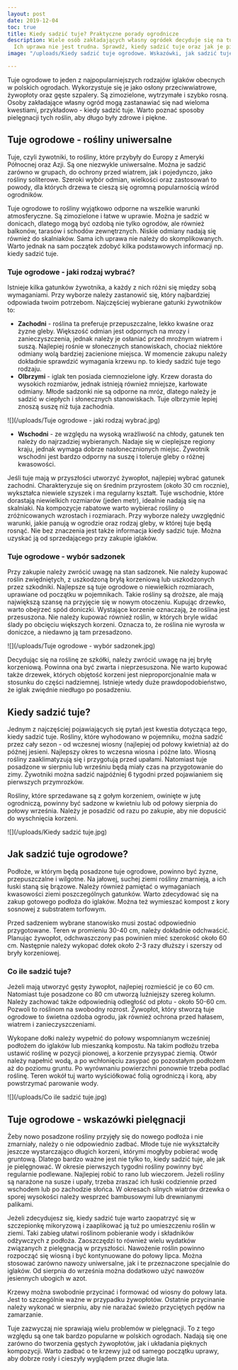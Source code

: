 ```yaml
---
layout: post
date: 2019-12-04
toc: true
title: Kiedy sadzić tuje? Praktyczne porady ogrodnicze
description: Wiele osób zakładających własny ogródek decyduje się na tuje ogrodowe.
  Ich uprawa nie jest trudna. Sprawdź, kiedy sadzić tuje oraz jak je pielęgnować.
image: "/uploads/Kiedy sadzić tuje ogrodowe. Wskazówki, jak sadzić tuje.jpg"

---
```

Tuje ogrodowe to jeden z najpopularniejszych rodzajów iglaków obecnych w polskich ogrodach. Wykorzystuje się je jako osłony przeciwwiatrowe, żywopłoty oraz gęste szpalery. Są zimozielone, wytrzymałe i szybko rosną. Osoby zakładające własny ogród mogą zastanawiać się nad wieloma kwestiami, przykładowo - kiedy sadzić tuje. Warto poznać sposoby pielęgnacji tych roślin, aby długo były zdrowe i piękne.

## Tuje ogrodowe - rośliny uniwersalne

Tuje, czyli żywotniki, to rośliny, które przybyły do Europy z Ameryki Północnej oraz Azji. Są one niezwykle uniwersalne. Można je sadzić zarówno w grupach, do ochrony przed wiatrem, jak i pojedynczo, jako rośliny soliterowe. Szeroki wybór odmian, wielkości oraz zastosowań to powody, dla których drzewa te cieszą się ogromną popularnością wśród ogrodników.

Tuje ogrodowe to rośliny wyjątkowo odporne na wszelkie warunki atmosferyczne. Są zimozielone i łatwe w uprawie. Można je sadzić w donicach, dlatego mogą być ozdobą nie tylko ogrodów, ale również balkonów, tarasów i schodów zewnętrznych. Niskie odmiany nadają się również do skalniaków. Sama ich uprawa nie należy do skomplikowanych. Warto jednak na sam początek zdobyć kilka podstawowych informacji np. kiedy sadzić tuje.

### Tuje ogrodowe - jaki rodzaj wybrać?

Istnieje kilka gatunków żywotnika, a każdy z nich różni się między sobą wymaganiami. Przy wyborze należy zastanowić się, który najbardziej odpowiada twoim potrzebom. Najczęściej wybierane gatunki żywotników to:

* **Zachodni** - roślina ta preferuje przepuszczalne, lekko kwaśne oraz żyzne gleby. Większość odmian jest odpornych na mrozy i zanieczyszczenia, jednak należy je osłaniać przed mroźnym wiatrem i suszą. Najlepiej rośnie w słonecznych stanowiskach, chociaż niektóre odmiany wolą bardziej zacienione miejsca. W momencie zakupu należy dokładnie sprawdzić wymagania krzewu np. to kiedy sadzić tuje tego rodzaju.
* **Olbrzymi** - iglak ten posiada ciemnozielone igły. Krzew dorasta do wysokich rozmiarów, jednak istnieją również mniejsze, karłowate odmiany. Młode sadzonki nie są odporne na mróz, dlatego należy je sadzić w ciepłych i słonecznych stanowiskach. Tuje olbrzymie lepiej znoszą suszę niż tuja zachodnia.

![](/uploads/Tuje ogrodowe - jaki rodzaj wybrać.jpg)

* **Wschodni** - ze względu na wysoką wrażliwość na chłody, gatunek ten należy do najrzadziej wybieranych. Nadaje się w cieplejsze regiony kraju, jednak wymaga dobrze nasłonecznionych miejsc. Żywotnik wschodni jest bardzo odporny na suszę i toleruje gleby o różnej kwasowości.

Jeśli tuje mają w przyszłości utworzyć żywopłot, najlepiej wybrać gatunek zachodni. Charakteryzuje się on średnim przyrostem (około 30 cm rocznie), wykształca niewiele szyszek i ma regularny kształt. Tuje wschodnie, które dorastają niewielkich rozmiarów (jeden metr), idealnie nadają się na skalniaki. Na kompozycje rabatowe warto wybierać rośliny o zróżnicowanych wzrostach i rozmiarach. Przy wyborze należy uwzględnić warunki, jakie panują w ogrodzie oraz rodzaj gleby, w której tuje będą rosnąć. Nie bez znaczenia jest także informacja kiedy sadzić tuje. Można uzyskać ją od sprzedającego przy zakupie iglaków.

### Tuje ogrodowe - wybór sadzonek

Przy zakupie należy zwrócić uwagę na stan sadzonek. Nie należy kupować roślin zwiędniętych, z uszkodzoną bryłą korzeniową lub uszkodzonych przez szkodniki. Najlepsze są tuje ogrodowe o niewielkich rozmiarach, uprawiane od początku w pojemnikach. Takie rośliny są droższe, ale mają największą szansę na przyjęcie się w nowym otoczeniu. Kupując drzewko, warto obejrzeć spód doniczki. Wystające korzenie oznaczają, że roślina jest przesuszona. Nie należy kupować również roślin, w których bryle widać ślady po obcięciu większych korzeni. Oznacza to, że roślina nie wyrosła w doniczce, a niedawno ją tam przesadzono.

![](/uploads/Tuje ogrodowe - wybór sadzonek.jpg)

Decydując się na roślinę ze szkółki, należy zwrócić uwagę na jej bryłę korzeniową. Powinna ona być zwarta i nieprzesuszona. Nie warto kupować także drzewek, których objętość korzeni jest nieproporcjonalnie mała w stosunku do części nadziemnej. Istnieje wtedy duże prawdopodobieństwo, że iglak zwiędnie niedługo po posadzeniu.

## Kiedy sadzić tuje?

Jednym z najczęściej pojawiających się pytań jest kwestia dotycząca tego, kiedy sadzić tuje. Rośliny, które wyhodowano w pojemniku, można sadzić przez cały sezon - od wczesnej wiosny (najlepiej od połowy kwietnia) aż do późnej jesieni. Najlepszy okres to wczesna wiosna i późne lato. Wiosną rośliny zaaklimatyzują się i przygotują przed upałami. Natomiast tuje posadzone w sierpniu lub wrześniu będą miały czas na przygotowanie do zimy. Żywotniki można sadzić najpóźniej 6 tygodni przed pojawianiem się pierwszych przymrozków.

Rośliny, które sprzedawane są z gołym korzeniem, owinięte w jutę ogrodniczą, powinny być sadzone w kwietniu lub od połowy sierpnia do połowy września. Należy je posadzić od razu po zakupie, aby nie dopuścić do wyschnięcia korzeni.

![](/uploads/Kiedy sadzić tuje.jpg)

## Jak sadzić tuje ogrodowe?

Podłoże, w którym będą posadzone tuje ogrodowe, powinno być żyzne, przepuszczalne i wilgotne. Na jałowej, suchej ziemi rośliny zmarnieją, a ich łuski staną się brązowe. Należy również pamiętać o wymaganiach kwasowości ziemi poszczególnych gatunków. Warto zdecydować się na zakup gotowego podłoża do iglaków. Można też wymieszać kompost z kory sosnowej z substratem torfowym.

Przed sadzeniem wybrane stanowisko musi zostać odpowiednio przygotowane. Teren w promieniu 30-40 cm, należy dokładnie odchwaścić. Planując żywopłot, odchwaszczony pas powinien mieć szerokość około 60 cm. Następnie należy wykopać dołek około 2-3 razy dłuższy i szerszy od bryły korzeniowej.

### Co ile sadzić tuje?

Jeżeli mają utworzyć gęsty żywopłot, najlepiej rozmieścić je co 60 cm. Natomiast tuje posadzone co 80 cm utworzą luźniejszy szereg kolumn. Należy zachować także odpowiednią odległość od płotu - około 50-60 cm. Pozwoli to roślinom na swobodny rozrost. Żywopłot, który stworzą tuje ogrodowe to świetna ozdoba ogrodu, jak również ochrona przed hałasem, wiatrem i zanieczyszczeniami.

Wykopane dołki należy wypełnić do połowy wspomnianym wcześniej podłożem do iglaków lub mieszanką kompostu. Na takim podłożu trzeba ustawić roślinę w pozycji pionowej, a korzenie przysypać ziemią. Otwór należy napełnić wodą, a po wchłonięciu zasypać go pozostałym podłożem aż do poziomu gruntu. Po wyrównaniu powierzchni ponownie trzeba podlać roślinę. Teren wokół tuj warto wyściółkować folią ogrodniczą i korą, aby powstrzymać parowanie wody.

![](/uploads/Co ile sadzić tuje.jpg)

## Tuje ogrodowe - wskazówki pielęgnacji

Żeby nowo posadzone rośliny przyjęły się do nowego podłoża i nie zmarniały, należy o nie odpowiednio zadbać. Młode tuje nie wykształciły jeszcze wystarczająco długich korzeni, którymi mogłyby pobierać wodę gruntową. Dlatego bardzo ważne jest nie tylko to, kiedy sadzić tuje, ale jak je pielęgnować. W okresie pierwszych tygodni rośliny powinny być regularnie podlewane. Najlepiej robić to rano lub wieczorem. Jeżeli rośliny są narażone na susze i upały, trzeba zraszać ich łuski codziennie przed wschodem lub po zachodzie słońca. W okresach silnych wiatrów drzewka o sporej wysokości należy wesprzeć bambusowymi lub drewnianymi palikami.

Jeżeli zdecydujesz się, kiedy sadzić tuje warto zaopatrzyć się w szczepionkę mikoryzową i zaaplikować ją tuż po umieszczeniu roślin w ziemi. Taki zabieg ułatwi roślinom pobieranie wody i składników odżywczych z podłoża. Zaoszczędzi to również wielu wydatków związanych z pielęgnacją w przyszłości. Nawożenie roślin powinno rozpocząć się wiosną i być kontynuowane do połowy lipca. Można stosować zarówno nawozy uniwersalne, jak i te przeznaczone specjalnie do iglaków. Od sierpnia do września można dodatkowo użyć nawozów jesiennych ubogich w azot.

Krzewy można swobodnie przycinać i formować od wiosny do połowy lata. Jest to szczególnie ważne w przypadku żywopłotów. Ostatnie przycinanie należy wykonać w sierpniu, aby nie narażać świeżo przyciętych pędów na zamarzanie.

Tuje zazwyczaj nie sprawiają wielu problemów w pielęgnacji. To z tego względu są one tak bardzo popularne w polskich ogrodach. Nadają się one zarówno do tworzenia gęstych żywopłotów, jak i układania pięknych kompozycji. Warto zadbać o te krzewy już od samego początku uprawy, aby dobrze rosły i cieszyły wyglądem przez długie lata.